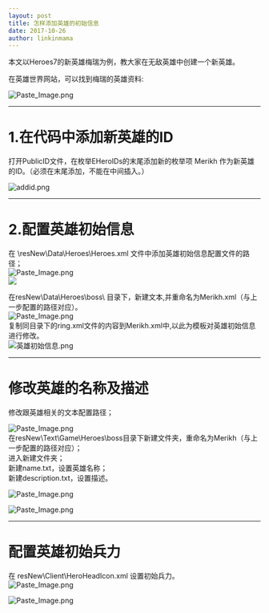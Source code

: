 ```yaml
---
layout: post
title: 怎样添加英雄的初始信息
date: 2017-10-26
author: linkinmama
---
```


本文以Heroes7的新英雄梅瑞为例，教大家在无敌英雄中创建一个新英雄。    

在英雄世界网站，可以找到梅瑞的英雄资料:     

![Paste_Image.png](http://upload-images.jianshu.io/upload_images/2854160-b4c5c4e15cf87695.png?imageMogr2/auto-orient/strip%7CimageView2/2/w/1240)  

---  

 # **1.在代码中添加新英雄的ID**     
打开PublicID文件，在枚举EHeroIDs的末尾添加新的枚举项 Merikh 作为新英雄的ID。（必须在末尾添加，不能在中间插入。）     


![addid.png](http://upload-images.jianshu.io/upload_images/2854160-8e24ae5e3af1f5cd.png?imageMogr2/auto-orient/strip%7CimageView2/2/w/1240)     


---

# **2.配置英雄初始信息**     
在 \resNew\Data\Heroes\Heroes.xml 文件中添加英雄初始信息配置文件的路径；     
![Paste_Image.png](http://upload-images.jianshu.io/upload_images/2854160-6d3bbe62455c29ec.png?imageMogr2/auto-orient/strip%7CimageView2/2/w/1240)     
![](http://upload-images.jianshu.io/upload_images/2854160-1d710b9a5104e3c2.png?imageMogr2/auto-orient/strip%7CimageView2/2/w/1240)     

在resNew\Data\Heroes\boss\ 目录下，新建文本,并重命名为Merikh.xml（与上一步配置的路径对应）。     
![Paste_Image.png](http://upload-images.jianshu.io/upload_images/2854160-ea0533be0c765109.png?imageMogr2/auto-orient/strip%7CimageView2/2/w/1240)     
复制同目录下的ring.xml文件的内容到Merikh.xml中,以此为模板对英雄初始信息进行修改。     
![英雄初始信息.png](http://upload-images.jianshu.io/upload_images/2854160-f6b48289a2b97249.png?imageMogr2/auto-orient/strip%7CimageView2/2/w/1240)     


---

# **修改英雄的名称及描述**     
修改跟英雄相关的文本配置路径；     

![Paste_Image.png](http://upload-images.jianshu.io/upload_images/2854160-29528f8340cd9ea8.png?imageMogr2/auto-orient/strip%7CimageView2/2/w/1240)     
在resNew\Text\Game\Heroes\boss目录下新建文件夹，重命名为Merikh（与上一步配置的路径对应）；     
进入新建文件夹；     
新建name.txt，设置英雄名称；     
新建description.txt，设置描述。     

![Paste_Image.png](http://upload-images.jianshu.io/upload_images/2854160-6988e2fe170b9179.png?imageMogr2/auto-orient/strip%7CimageView2/2/w/1240)     

![Paste_Image.png](http://upload-images.jianshu.io/upload_images/2854160-5e50a6865098f7eb.png?imageMogr2/auto-orient/strip%7CimageView2/2/w/1240)     


---


# **配置英雄初始兵力**     
在 resNew\Client\HeroHeadIcon.xml 设置初始兵力。     
![Paste_Image.png](http://upload-images.jianshu.io/upload_images/2854160-43915961fde526b5.png?imageMogr2/auto-orient/strip%7CimageView2/2/w/1240)     

![Paste_Image.png](http://upload-images.jianshu.io/upload_images/2854160-4377bd778b39863a.png?imageMogr2/auto-orient/strip%7CimageView2/2/w/1240)     